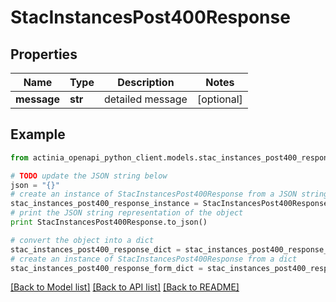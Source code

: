 # StacInstancesPost400Response


## Properties
Name | Type | Description | Notes
------------ | ------------- | ------------- | -------------
**message** | **str** | detailed message | [optional] 

## Example

```python
from actinia_openapi_python_client.models.stac_instances_post400_response import StacInstancesPost400Response

# TODO update the JSON string below
json = "{}"
# create an instance of StacInstancesPost400Response from a JSON string
stac_instances_post400_response_instance = StacInstancesPost400Response.from_json(json)
# print the JSON string representation of the object
print StacInstancesPost400Response.to_json()

# convert the object into a dict
stac_instances_post400_response_dict = stac_instances_post400_response_instance.to_dict()
# create an instance of StacInstancesPost400Response from a dict
stac_instances_post400_response_form_dict = stac_instances_post400_response.from_dict(stac_instances_post400_response_dict)
```
[[Back to Model list]](../README.md#documentation-for-models) [[Back to API list]](../README.md#documentation-for-api-endpoints) [[Back to README]](../README.md)


